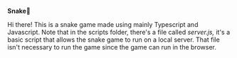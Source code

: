 **Snake🐍**

Hi there! This is a snake game made using mainly Typescript and Javascript. Note that in the scripts folder, there's a file called *server.js,* it's a basic script that allows the snake game to run on a local server. That file isn't necessary to run the game since the game can run in the browser.